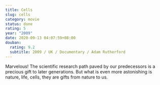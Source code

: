 ```yaml
---
title: Cells
slug: cells
category: movie
status: done
rating: 5
year: "2009"
date: 2020-09-13 04:07:59+08:00
douban:
  rating: 9.2
  subtitle: 2009 / UK / Documentary / Adam Rutherford
---
```


Marvelous! The scientific research path paved by our predecessors is a precious gift to later generations. But what is even more astonishing is nature, life, cells, they are gifts from nature to us.
